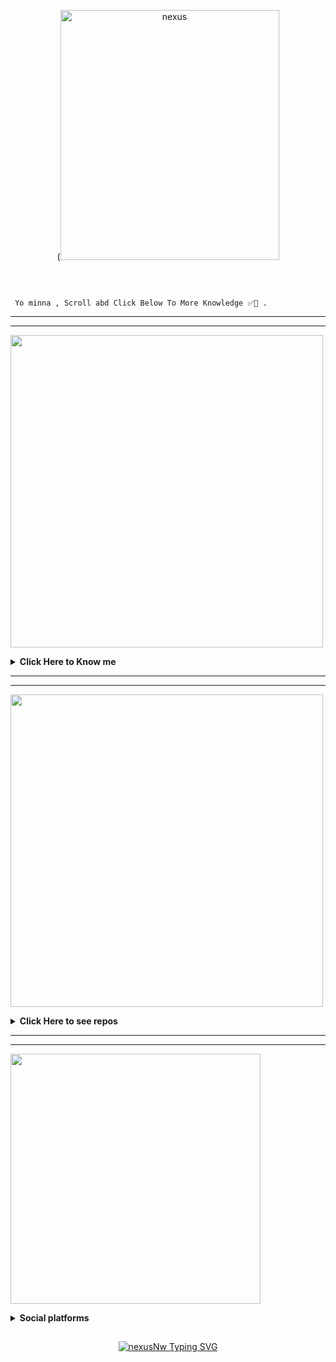  <p align="center">
(<img src="https://i.imgur.com/vgElvfV.jpeg" alt="nexus" width="350" height="400"/>
</p>
    </a>
</p>
<br> 


```

 Yo minna , Scroll abd Click Below To More Knowledge ✅🎉 .

```


-----

-----


<img src="./img/AboutMe-elaina.png" width="500" />
<br/>

<b><details><summary>Click Here to Know me</summary></b>

<img src="https://i.imgur.com/hDnguFu.jpeg" width="300" align="Center" />
<br/>

<br/>
  
- Name **nexusNw/Z3non.z**

- Live in **Kerala, India**
- Studying in [***College***](https://www.google.com/search?q=college&oq=college&aqs=chrome..69i57j46i512j46i433i512j46i131i199i433i465i512j46i512.2373j0j4&client=ms-android-hmd-rev2&sourceid=chrome-mobile&ie=UTF-8)

- Atleast Good with **Javascript** 

- Mainly Focus on making Whatsapp Bots

- Have experience editing with [**Alight Motion**](https://www.google.com/url?sa=t&source=web&rct=j&url=https://play.google.com/store/apps/details%3Fid%3Dcom.alightcreative.motion%26hl%3Den_IN%26gl%3DUS%26referrer%3Dutm_source%253Dgoogle%2526utm_medium%253Dorganic%2526utm_term%253Dalight%2Bmotion%26pcampaignid%3DAPPU_1_LAmjYrrQLIyaseMP2sKM-AQ&ved=2ahUKEwi6lvvVw6L4AhUMTWwGHVohA08Q5YQBegQIAxAC&usg=AOvVaw1hU3bQzlB35-J7CBxXMAFr) & [**Capcut**](https://www.google.com/url?sa=t&source=web&rct=j&url=https://play.google.com/store/apps/details%3Fid%3Dcom.lemon.lvoverseas%26hl%3Den%26gl%3DUS%26referrer%3Dutm_source%253Dgoogle%2526utm_medium%253Dorganic%2526utm_term%253Dcapcut%26pcampaignid%3DAPPU_1_WwmjYtLwM-fLseMPrq6L-A4&ved=2ahUKEwiSirfsw6L4AhXnZWwGHS7XAu8Q5YQBegQIAxAC&usg=AOvVaw2rWpiN5ISe6nmvVTSTFY2l)

- I can Understand Japanese , Hindi  and many languages Wuth help of Google Translator 🙂

- Mainly Understand English and Malayalam🎉✅

</details>

----

----
<img src="./img/Repo-elaina.png" width="500" />
<br/>

<b><details><summary>Click Here to see repos</summary></b>

<img src="https://i.imgur.com/pGdhNzx.jpeg" width="300" align="Center" />
<br/>

<br/>
  
- 📗 [***nexusNw/Gojo-Satoru***](https://github.com/nexusNw/Gojo-Satoru) <br/>
  Whatsapp Bot Which Supports In Multi Device With 50+ stars and 400+ Forks , And Can Deploy Through Heroku
- 📘 [***nexusNw/Yuichan***](https://github.com/nexusNw/Yuichan) <br/>
  A Whatsapp bot for legacy Whatsapp Users , which made 4,5 months ago/Not Maintained 
- 📙 [***nexusNw/Raphtalia***](https://github.com/nexusNw/Raphtalia) (**Private**) <br/>
  An Anime Void bot made by Typescript Which have 20+ anime features /Not Maintained
- 📕 [***nexusNw/Rimuru-Tempest***](https://github.com/nexusNw/Rimuru-Tempest) (**Private**) <br/>
  A Md whatsapp bot best for group Maintaining , changed to private becoz some problems in downloadings
- 📒 [***nexusNw/NexusNw***](https://github.com/nexusNw/nexusNw) <br/>
Itz that what You reading / My Readme md.

</details>

----

----
<img src="https://i.imgur.com/VxXEaXn.jpeg " width="400" />
<br/>

<b><details><summary>Social platforms</summary></b>

<img src="https://i.imgur.com/I5vTuli.jpeg" height="250" width="500" />
<br/>
</p>

``` Contact Developer ```
<p align="center">

  <a href="https://instagram.com/Z3NON.Z"><img src="https://img.shields.io/badge/Instagram-E440?style=flat-cirlce&logo=instagram" />
  <a href="https://github.com/nexusNw"><img src="https://img.shields.io/badge/-GitHub-blue?style=flat-cirlce&logo=github" /> 
    <a href="https://t.me/N3XU52"><img src="https://img.shields.io/badge/-Telegram-white?style=flat-cirlce&logo=telegram" /> 



</p>




</details>


## <!-- Typing SVG -->
<p align="center">
    <a href="https://git.io/J0hKr">
        <img
        src="https://readme-typing-svg.herokuapp.com?size=30&width=800&lines=TᕼᗩᑎKՏ+ᖴOᖇ+ᐯIՏITIᑎᘜ....."
            alt="nexusNw Typing SVG"

</p>


